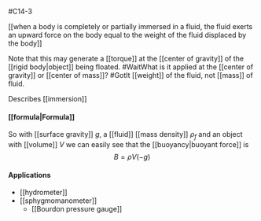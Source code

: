 #C14-3

[[when a body is completely or partially immersed in a fluid, the fluid exerts an upward force on the body equal to the weight of the fluid displaced by the body]]

Note that this may generate a [[torque]] at the [[center of gravity]] of the [[rigid body|object]] being floated. #WaitWhat is it applied at the [[center of gravity]] or [[center of mass]]? #GotIt [[weight]] of the fluid, not [[mass]] of fluid.

Describes [[immersion]]

#### [[formula|Formula]]
So with [[surface gravity]] $g$, a [[fluid]] [[mass density]] $\rho_f$ and an object with [[volume]] $V$ we can easily see that the [[buoyancy|buoyant force]] is $$B=\rho V(-g)$$
#### Applications
- [[hydrometer]]
- [[sphygmomanometer]]
	- [[Bourdon pressure gauge]]